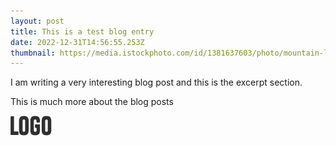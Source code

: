 ```yaml
---
layout: post
title: This is a test blog entry
date: 2022-12-31T14:56:55.253Z
thumbnail: https://media.istockphoto.com/id/1381637603/photo/mountain-landscape.jpg?s=1024x1024&w=is&k=20&c=C9JwCd6nvW_0hmfolDgi5uq2yAqeNWwyqLgZdODGsEQ=
---
```

I am writing a very interesting blog post and this is the excerpt section.
<!-- more -->

This is much more about the blog posts

![This is the alt text](/assets/uploads/logo.png "This is the title")